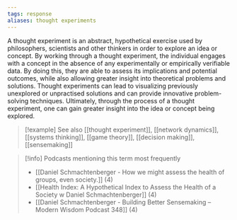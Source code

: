 ```yaml
---
tags: response
aliases: thought experiments
---
```


A thought experiment is an abstract, hypothetical exercise used by philosophers, scientists and other thinkers in order to explore an idea or concept. By working through a thought experiment, the individual engages with a concept in the absence of any experimentally or empirically verifiable data. By doing this, they are able to assess its implications and potential outcomes, while also allowing greater insight into theoretical problems and solutions. Thought experiments can lead to visualizing previously unexplored or unpractised solutions and can provide innovative problem-solving techniques. Ultimately, through the process of a thought experiment, one can gain greater insight into the idea or concept being explored.

> [!example] See also
> [[thought experiment]], [[network dynamics]], [[systems thinking]], [[game theory]], [[decision making]], [[sensemaking]]

> [!info] Podcasts mentioning this term most frequently
> * [[Daniel Schmachtenberger - How we might assess the health of groups, even society.]] (4)
> * [[Health Index: A Hypothetical Index to Assess the Health of a Society w  Daniel Schmachtenberger]] (4)
> * [[Daniel Schmachtenberger - Building Better Sensemaking – Modern Wisdom Podcast 348]] (4)